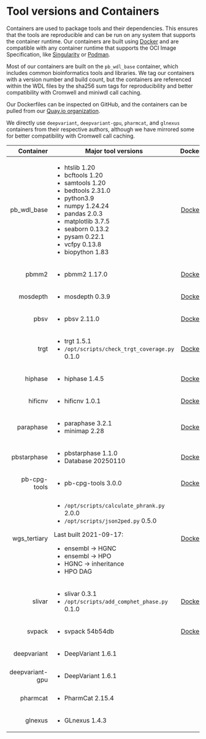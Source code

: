 # Tool versions and Containers

Containers are used to package tools and their dependencies. This ensures that the tools are reproducible and can be run on any system that supports the container runtime.  Our containers are built using [Docker](https://www.docker.com/) and are compatible with any container runtime that supports the OCI Image Specification, like [Singularity](https://sylabs.io/singularity/) or [Podman](https://podman.io/).

Most of our containers are built on the `pb_wdl_base` container, which includes common bioinformatics tools and libraries.  We tag our containers with a version number and build count, but the containers are referenced within the WDL files by the sha256 sum tags for reproducibility and better compatibility with Cromwell and miniwdl call caching.

Our Dockerfiles can be inspected on GitHub, and the containers can be pulled from our [Quay.io organization](https://quay.io/repository/pacbio).

We directly use `deepvariant`, `deepvariant-gpu`, `pharmcat`, and `glnexus` containers from their respective authors, although we have mirrored some for better compatibility with Cromwell call caching.

| Container | Major tool versions | Dockerfile | Container |
| --------: | ------------------- | :---: | :---: |
| pb_wdl_base | <ul><li>htslib 1.20</li><li>bcftools 1.20</li><li>samtools 1.20</li><li>bedtools 2.31.0</li><li>python3.9</li><li>numpy 1.24.24</li><li>pandas 2.0.3</li><li>matplotlib 3.7.5</li><li>seaborn 0.13.2</li><li>pysam 0.22.1</li><li>vcfpy 0.13.8</li><li>biopython 1.83</li></ul> | [Dockerfile](https://github.com/PacificBiosciences/wdl-dockerfiles/tree/6b13cc246dd44e41903d17a660bb5432cdd18dbe/docker/pb_wdl_base) | [sha256:4b889a1f21a6a7fecf18820613cf610103966a93218de772caba126ab70a8e87](https://quay.io/repository/pacbio/pb_wdl_base/manifest/pb_wdl_base@sha256:4b889a1f21a6a7fecf18820613cf610103966a93218de772caba126ab70a8e87) |
| pbmm2 | <ul><li>pbmm2 1.17.0</li></ul> | [Dockerfile](https://github.com/PacificBiosciences/wdl-dockerfiles/tree/9591749da92ca57f7283ca1c2268789c45fa341d/docker/pbmm2) | [pbmm2@sha256:5f3f4d1f5dbea5cd4c388ee26b2fecbbb7dbcef449343633e039dca3d3725859](https://quay.io/repository/pacbio/pbmm2/manifest/sha256:5f3f4d1f5dbea5cd4c388ee26b2fecbbb7dbcef449343633e039dca3d3725859) |
| mosdepth | <ul><li>mosdepth 0.3.9</li></ul> | [Dockerfile](https://github.com/PacificBiosciences/wdl-dockerfiles/tree/fa84fbf582738c05c750e667ff43d11552ad4183/docker/mosdepth) | [mosdepth@sha256:63f7a5d1a4a17b71e66d755d3301a951e50f6b63777d34dab3ee9e182fd7acb1](https://quay.io/repository/pacbio/mosdepth/manifest/sha256:63f7a5d1a4a17b71e66d755d3301a951e50f6b63777d34dab3ee9e182fd7acb1) |
| pbsv | <ul><li>pbsv 2.11.0</li></ul> | [Dockerfile](https://github.com/PacificBiosciences/wdl-dockerfiles/tree/89fe9bce4e056f487fa665f53ba1e9253701124e/docker/pbsv) | [pbsv@sha256:2134be37f71b5b2cb41f364736fe5ea14cf8e70403ba41af5005ce50b64086e4](https://quay.io/repository/pacbio/pbsv/manifest/sha256:2134be37f71b5b2cb41f364736fe5ea14cf8e70403ba41af5005ce50b64086e4) |
| trgt | <ul><li>trgt 1.5.1</li><li>`/opt/scripts/check_trgt_coverage.py` 0.1.0</li></ul> | [Dockerfile](https://github.com/PacificBiosciences/wdl-dockerfiles/tree/641ed67d29128381f27daeca9936fbc1e41bf58d/docker/trgt) | [trgt@sha256:be7e6ef589a31f4de5d2ed4725dfb34b4b23cb9a440577b606e8f7bfee06526b](https://quay.io/repository/pacbio/trgt/manifest/sha256:be7e6ef589a31f4de5d2ed4725dfb34b4b23cb9a440577b606e8f7bfee06526b) |
| hiphase | <ul><li>hiphase 1.4.5</li></ul> | [Dockerfile](https://github.com/PacificBiosciences/wdl-dockerfiles/tree/1051d12818e165a2145526e0b58f0ed0d0dc023a/docker/hiphase) | [hiphase@sha256:47fe7d42aea6b1b2e6d3c7401bc35a184464c3f647473d0525c00f3c968b40ad](https://quay.io/repository/pacbio/hiphase/manifest/sha256:47fe7d42aea6b1b2e6d3c7401bc35a184464c3f647473d0525c00f3c968b40ad) |
| hificnv | <ul><li>hificnv 1.0.1</li></ul> | [Dockerfile](https://github.com/PacificBiosciences/wdl-dockerfiles/tree/a58f8b44cf8fd09c39c90e07076dbb418188084d/docker/hificnv) | [hificnv@sha256:c4764a70c8c2028edb1cdb4352997269947c5076ddd1aeaeef6c5076c630304d](https://quay.io/repository/pacbio/hificnv/manifest/sha256:c4764a70c8c2028edb1cdb4352997269947c5076ddd1aeaeef6c5076c630304d) |
| paraphase | <ul><li>paraphase 3.2.1</li><li>minimap 2.28</li></ul> | [Dockerfile](https://github.com/PacificBiosciences/wdl-dockerfiles/tree/0c8cf2ab0732fd610c9b91a4423a22731314f3f7/docker/paraphase) | [paraphase@sha256:2823f94682498704bd63fc95314095917fc1cb31a62a674e9d951cec469d2f3e](https://quay.io/repository/pacbio/paraphase/manifest/sha256:2823f94682498704bd63fc95314095917fc1cb31a62a674e9d951cec469d2f3e) |
| pbstarphase | <ul><li>pbstarphase 1.1.0</li><li>Database 20250110</li></ul> | [Dockerfile](https://github.com/PacificBiosciences/wdl-dockerfiles/tree/c92f009d1214cfac0c636dae8b94cb330767fc53/docker/pbstarphase) | [pbstarphase@sha256:426764fb09eadbc5de8aea2450b5fe55000c1dd7aaa2ea7b0f5438f34ea63e3d](https://quay.io/repository/pacbio/pbstarphase/manifest/sha256:426764fb09eadbc5de8aea2450b5fe55000c1dd7aaa2ea7b0f5438f34ea63e3d) |
| pb-cpg-tools | <ul><li>pb-cpg-tools 3.0.0</li></ul> | [Dockerfile](https://github.com/PacificBiosciences/wdl-dockerfiles/tree/330b99b79f32b2d2598e812779f3c64460739e6c/docker/pb-cpg-tools) | [pb-cpg-tools@sha256:afd5468a423fe089f1437d525fdc19c704296f723958739a6fe226caa01fba1c](https://quay.io/repository/pacbio/pb-cpg-tools/manifest/sha256:afd5468a423fe089f1437d525fdc19c704296f723958739a6fe226caa01fba1c) |
| wgs_tertiary | <ul><li>`/opt/scripts/calculate_phrank.py` 2.0.0</li><li>`/opt/scripts/json2ped.py` 0.5.0</li></ul>Last built 2021-09-17:<ul><li>ensembl -> HGNC</li><li>ensembl -> HPO</li><li>HGNC -> inheritance</li><li>HPO DAG</li></ul> | [Dockerfile](https://github.com/PacificBiosciences/wdl-dockerfiles/tree/fd70e2872bd3c6bb705faff5bc68374116d7d62f/docker/wgs_tertiary) | [wgs_tertiary@sha256:410597030e0c85cf16eb27a877d260e7e2824747f5e8b05566a1aaa729d71136](https://quay.io/repository/pacbio/wgs_tertiary/manifest/sha256:410597030e0c85cf16eb27a877d260e7e2824747f5e8b05566a1aaa729d71136) |
| slivar | <ul><li>slivar 0.3.1</li><li>`/opt/scripts/add_comphet_phase.py` 0.1.0</li></ul> | [Dockerfile](https://github.com/PacificBiosciences/wdl-dockerfiles/tree/5e1094fd6755203b4971fdac6dcb951bbc098bed/docker/slivar) | [slivar@sha256:35be557730d3ac9e883f1c2010fb24ac02631922f9b4948b0608d3e643a46e8b](https://quay.io/repository/pacbio/slivar/manifest/sha256:35be557730d3ac9e883f1c2010fb24ac02631922f9b4948b0608d3e643a46e8b) |
| svpack | <ul><li>svpack 54b54db</li></ul> | [Dockerfile](https://github.com/PacificBiosciences/wdl-dockerfiles/tree/6fc750b0c65b4a5c1eb65791eab9eed89864d858/docker/svpack) | [svpack@sha256:628e9851e425ed8044a907d33de04043d1ef02d4d2b2667cf2e9a389bb011eba](https://quay.io/repository/pacbio/svpack/manifest/sha256:628e9851e425ed8044a907d33de04043d1ef02d4d2b2667cf2e9a389bb011eba) |
| deepvariant | <ul><li>DeepVariant 1.6.1</li></ul> |  | [deepvariant:1.6.1](https://hub.docker.com/layers/google/deepvariant/1.6.1/images/sha256-ccab95548e6c3ec28c75232987f31209ff1392027d67732435ce1ba3d0b55c68) |
| deepvariant-gpu | <ul><li>DeepVariant 1.6.1</li></ul> |  | [deepvariant:1.6.1-gpu](https://hub.docker.com/layers/google/deepvariant/1.6.1-gpu/images/sha256-7929c55106d3739daa18d52802913c43af4ca2879db29656056f59005d1d46cb) |
| pharmcat | <ul><li>PharmCat 2.15.4</li></ul> |  | [pharmcat:2.15.4](https://hub.docker.com/layers/pgkb/pharmcat/2.15.4/images/sha256-5b58ae959b4cd85986546c2d67e3596f33097dedc40dfe57dd845b6e78781eb6) |
| glnexus | <ul><li>GLnexus 1.4.3</li></ul> |  | [glnexus:1.4.3](https://quay.io/repository/pacbio/glnexus/manifest/sha256:ce6fecf59dddc6089a8100b31c29c1e6ed50a0cf123da9f2bc589ee4b0c69c8e) |
